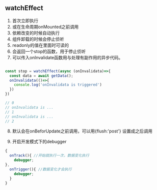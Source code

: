 ## watchEffect

1. 首次立即执行
2. 或在生命周期onMounted之前调用
3. 依赖改变的时候自动执行
4. 组件卸载的时候会停止侦听
5. readonly的值在里面时可读的
6. 会返回一个stop的函数，用于停止侦听
7. 可以传入onInvalidate函数用与处理有副作用的异步代码。

```js

const stop = watchEffect(async (onInvalidata)=>{
  const data = await getData();
  onInvalidata(()=>{
    console.log('onInvalidata is triggered')
  })
})

// 0 
// onInvalidata is ...
// 1 
// onInvalidata is ...
// 2
```

8. 默认会在onBeforUpdate之前调用，可以用{flush:'post'} 设置成之后调用

9. 开启开发模式下的debugger

```js
{
  onTrack(){ //开始就执行一次，数据变化执行
  	debugger;
},
  onTrigger(){ //数据变化才会执行
    debugger;
  }
}
```

